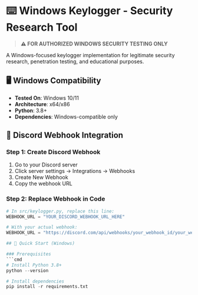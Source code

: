 # ⌨️ Windows Keylogger - Security Research Tool

> **⚠️ FOR AUTHORIZED WINDOWS SECURITY TESTING ONLY**

A Windows-focused keylogger implementation for legitimate security research, penetration testing, and educational purposes.

## 🖥️ Windows Compatibility

- **Tested On**: Windows 10/11
- **Architecture**: x64/x86
- **Python**: 3.8+
- **Dependencies**: Windows-compatible only

## 🔗 Discord Webhook Integration

### Step 1: Create Discord Webhook
1. Go to your Discord server
2. Click server settings → Integrations → Webhooks
3. Create New Webhook
4. Copy the webhook URL

### Step 2: Replace Webhook in Code
```python
# In src/keylogger.py, replace this line:
WEBHOOK_URL = "YOUR_DISCORD_WEBHOOK_URL_HERE"

# With your actual webhook:
WEBHOOK_URL = "https://discord.com/api/webhooks/your_webhook_id/your_webhook_token"

## 🚀 Quick Start (Windows)

### Prerequisites
```cmd
# Install Python 3.8+
python --version

# Install dependencies
pip install -r requirements.txt
